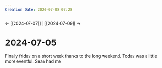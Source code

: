 ```yaml
---
Creation Date: 2024-07-08 07:28
---
```


<- [[2024-07-07]] | [[2024-07-09]]  ->

# 2024-07-05
Finally friday on a short week thanks to the long weekend. Today was a little more eventful. Sean had me 
